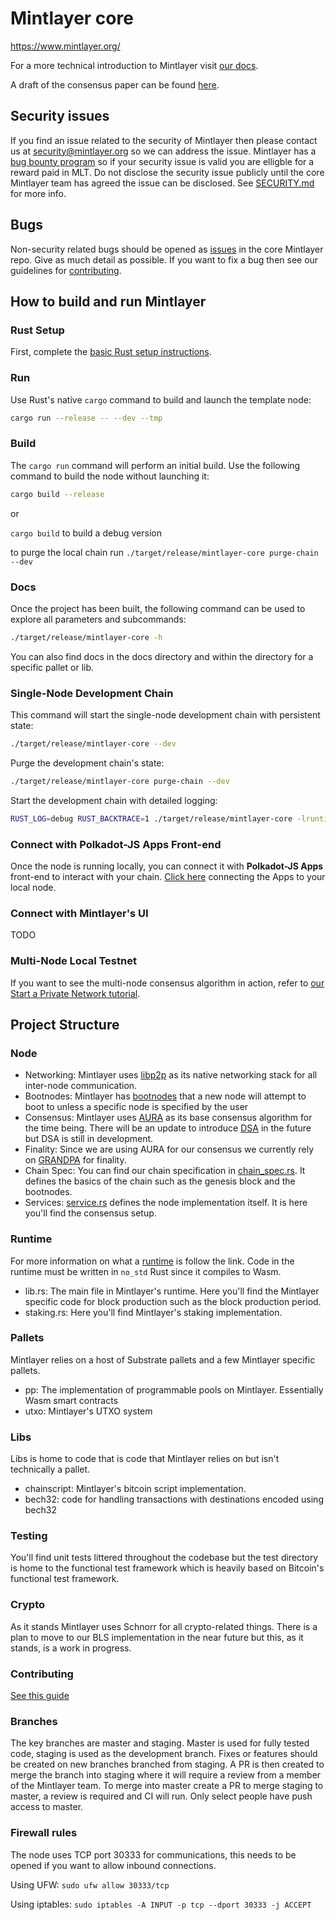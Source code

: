 # Mintlayer core

https://www.mintlayer.org/

For a more technical introduction to Mintlayer visit [our docs](https://docs.mintlayer.org/).

A draft of the consensus paper can be found [here](https://www.mintlayer.org/docs/DSA-consensus-paper-draft.pdf).

## Security issues
If you find an issue related to the security of Mintlayer then please contact us at security@mintlayer.org so we can address the issue. Mintlayer has a [bug bounty program](https://www.mintlayer.org/bug-bounties) so if your security issue is valid you are elligble for a reward paid in MLT. Do not disclose the security issue publicly until the core Mintlayer team has agreed the issue can be disclosed. See [SECURITY.md](https://github.com/mintlayer/core/blob/master/SECURITY.md) for more info.

## Bugs
Non-security related bugs should be opened as [issues](https://github.com/mintlayer/core/issues/new) in the core Mintlayer repo. Give as much detail as possible. If you want to fix a bug then see our guidelines for [contributing](https://github.com/mintlayer/core/blob/master/CONTRIBUTING.md).

## How to build and run Mintlayer

### Rust Setup

First, complete the [basic Rust setup instructions](https://github.com/mintlayer/core/blob/master/doc/rust-setup.md).

### Run

Use Rust's native `cargo` command to build and launch the template node:

```sh
cargo run --release -- --dev --tmp
```

### Build

The `cargo run` command will perform an initial build. Use the following command to build the node
without launching it:

```sh
cargo build --release
```
or 

`cargo build` to build a debug version

to purge the local chain run `./target/release/mintlayer-core purge-chain --dev`

### Docs

Once the project has been built, the following command can be used to explore all parameters and
subcommands:

```sh
./target/release/mintlayer-core -h
```

You can also find docs in the docs directory and within the directory for a specific pallet or lib.


### Single-Node Development Chain

This command will start the single-node development chain with persistent state:

```bash
./target/release/mintlayer-core --dev
```

Purge the development chain's state:

```bash
./target/release/mintlayer-core purge-chain --dev
```

Start the development chain with detailed logging:

```bash
RUST_LOG=debug RUST_BACKTRACE=1 ./target/release/mintlayer-core -lruntime=debug --dev
```

### Connect with Polkadot-JS Apps Front-end

Once the node is running locally, you can connect it with **Polkadot-JS Apps** front-end
to interact with your chain. [Click here](https://polkadot.js.org/apps/#/explorer?rpc=ws://localhost:9944) connecting the Apps to your local node.

### Connect with Mintlayer's UI
TODO

### Multi-Node Local Testnet

If you want to see the multi-node consensus algorithm in action, refer to
[our Start a Private Network tutorial](https://substrate.dev/docs/en/tutorials/start-a-private-network/).

## Project Structure

### Node

- Networking: Mintlayer uses [libp2p](https://libp2p.io/) as its native networking stack for all inter-node communication.
- Bootnodes: Mintlayer has [bootnodes](https://github.com/mintlayer/core/blob/master/assets/bootnodes.json) that a new node will attempt to boot to unless a specific node is specified by the user
- Consensus: Mintlayer uses [AURA](https://docs.rs/sc-consensus-aura/0.9.0/sc_consensus_aura/) as its base consensus algorithm for the time being. There will be an update to introduce [DSA](https://www.mintlayer.org/docs/DSA-consensus-paper-draft.pdf) in the future but DSA is still in development. 
- Finality: Since we are using AURA for our consensus we currently rely on [GRANDPA](https://docs.rs/sc-finality-grandpa/0.9.0/sc_finality_grandpa/) for finality.
- Chain Spec: You can find our chain specification in [chain_spec.rs](https://github.com/mintlayer/core/blob/master/node/src/chain_spec.rs). It defines the basics of the chain such as the genesis block and the bootnodes.
- Services: [service.rs](https://github.com/mintlayer/core/blob/master/node/src/service.rs) defines the node implementation itself. It is here you'll find the consensus setup.


### Runtime

For more information on what a [runtime](https://substrate.dev/docs/en/knowledgebase/getting-started/glossary#runtime) is follow the link.
Code in the runtime must be written in `no_std` Rust since it compiles to Wasm.

- lib.rs: The main file in Mintlayer's runtime. Here you'll find the Mintlayer specific code for block production such as the block production period.
- staking.rs: Here you'll find Mintlayer's staking implementation.


### Pallets

Mintlayer relies on a host of Substrate pallets and a few Mintlayer specific pallets.

-   pp: The implementation of programmable pools on Mintlayer. Essentially Wasm smart contracts
-   utxo: Mintlayer's UTXO system
    
### Libs

Libs is home to code that is code that Mintlayer relies on but isn't technically a pallet. 

-   chainscript: Mintlayer's bitcoin script implementation.
-   bech32: code for handling transactions with destinations encoded using bech32

### Testing

You'll find unit tests littered throughout the codebase but the test directory is home to the functional test framework which is heavily based on Bitcoin's functional test framework. 

### Crypto
As it stands Mintlayer uses Schnorr for all crypto-related things. There is a plan to move to our BLS implementation in the near future but this, as it stands, is a work in progress.

### Contributing
[See this guide](https://github.com/mintlayer/core/blob/master/CONTRIBUTING.md)

### Branches
The key branches are master and staging. Master is used for fully tested code, staging is used as the development branch. Fixes or features should be created on new branches branched from staging. A PR is then created to merge the branch into staging where it will require a review from a member of the Mintlayer team. To merge into master create a PR to merge staging to master, a review is required and CI will run. Only select people have push access to master.

### Firewall rules

The node uses TCP port 30333 for communications, this needs to be opened if you want to allow
inbound connections.

Using UFW:
`sudo ufw allow 30333/tcp`

Using iptables:
`sudo iptables -A INPUT -p tcp --dport 30333 -j ACCEPT`
